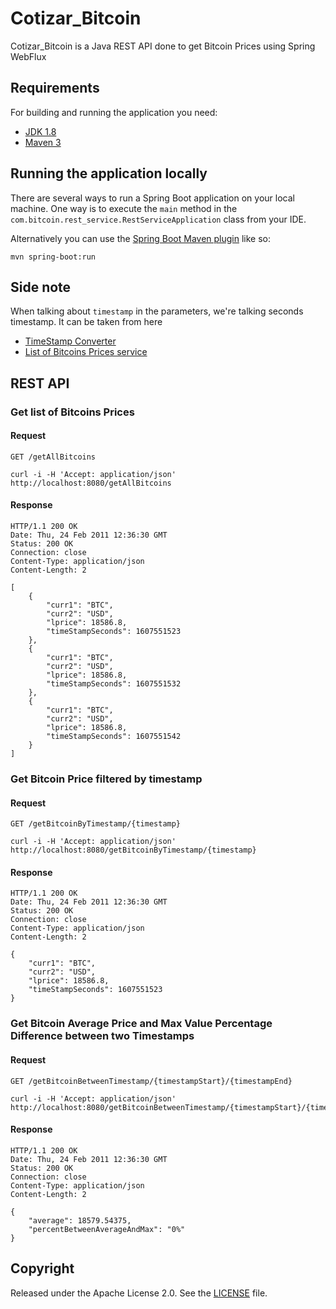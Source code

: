 # Cotizar_Bitcoin

Cotizar_Bitcoin is a Java REST API done to get Bitcoin Prices using Spring WebFlux

## Requirements

For building and running the application you need:

- [JDK 1.8](http://www.oracle.com/technetwork/java/javase/downloads/jdk8-downloads-2133151.html)
- [Maven 3](https://maven.apache.org)

## Running the application locally

There are several ways to run a Spring Boot application on your local machine. One way is to execute the `main` method in the `com.bitcoin.rest_service.RestServiceApplication` class from your IDE.

Alternatively you can use the [Spring Boot Maven plugin](https://docs.spring.io/spring-boot/docs/current/reference/html/build-tool-plugins-maven-plugin.html) like so:

```shell
mvn spring-boot:run
```
## Side note

When talking about `timestamp` in the parameters, we're talking seconds timestamp. It can be taken from here
- [TimeStamp Converter](https://www.unixtimestamp.com/)
- [List of Bitcoins Prices service](#get-list-of-bitcoins-prices)

## REST API

### Get list of Bitcoins Prices

#### Request

`GET /getAllBitcoins`

    curl -i -H 'Accept: application/json' http://localhost:8080/getAllBitcoins

#### Response

    HTTP/1.1 200 OK
    Date: Thu, 24 Feb 2011 12:36:30 GMT
    Status: 200 OK
    Connection: close
    Content-Type: application/json
    Content-Length: 2

    [
        {
            "curr1": "BTC",
            "curr2": "USD",
            "lprice": 18586.8,
            "timeStampSeconds": 1607551523
        },
        {
            "curr1": "BTC",
            "curr2": "USD",
            "lprice": 18586.8,
            "timeStampSeconds": 1607551532
        },
        {
            "curr1": "BTC",
            "curr2": "USD",
            "lprice": 18586.8,
            "timeStampSeconds": 1607551542
        }
    ]

### Get Bitcoin Price filtered by timestamp

#### Request

`GET /getBitcoinByTimestamp/{timestamp}`

    curl -i -H 'Accept: application/json' http://localhost:8080/getBitcoinByTimestamp/{timestamp}

#### Response

    HTTP/1.1 200 OK
    Date: Thu, 24 Feb 2011 12:36:30 GMT
    Status: 200 OK
    Connection: close
    Content-Type: application/json
    Content-Length: 2

    {
        "curr1": "BTC",
        "curr2": "USD",
        "lprice": 18586.8,
        "timeStampSeconds": 1607551523
    }

### Get Bitcoin Average Price and Max Value Percentage Difference between two Timestamps

#### Request

`GET /getBitcoinBetweenTimestamp/{timestampStart}/{timestampEnd}`

    curl -i -H 'Accept: application/json' http://localhost:8080/getBitcoinBetweenTimestamp/{timestampStart}/{timestampEnd}

#### Response

    HTTP/1.1 200 OK
    Date: Thu, 24 Feb 2011 12:36:30 GMT
    Status: 200 OK
    Connection: close
    Content-Type: application/json
    Content-Length: 2

    {
        "average": 18579.54375,
        "percentBetweenAverageAndMax": "0%"
    }

## Copyright

Released under the Apache License 2.0. See the [LICENSE](https://github.com/FedericoUrones/cotizar_bitcoin/blob/main/LICENSE) file.
